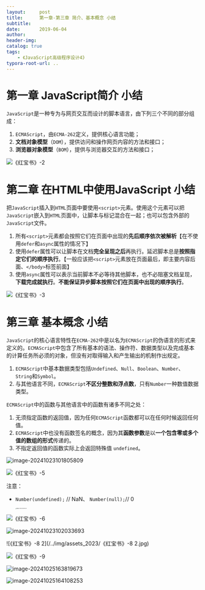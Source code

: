 ```yaml
---
layout:     post
title:      第一章-第三章 简介、基本概念 小结
subtitle:  
date:       2019-06-04
author:     
header-img: 
catalog: true
tags:
    - 《JavaScript高级程序设计4》
typora-root-url: ..
---
```




# 第一章  JavaScript简介 小结

​    `JavaScript`是一种专为与网页交互而设计的脚本语言，由下列三个不同的部分组成：

1. `ECMAScript`，由`ECMA-262`定义，提供核心语言功能；
2. **文档对象模型**（`DOM`），提供访问和操作网页内容的方法和接口；
3. **浏览器对象模型**（`BOM`），提供与浏览器交互的方法和接口；

![《红宝书》-2](/../img/assets_2023/《红宝书》-2.jpg)

# 第二章 在HTML中使用JavaScript 小结

​    把`JavaScript`插入到`HTML`页面中要使用`<script>`元素。使用这个元素可以把`JavaScript`嵌入到`HTML`页面中，让脚本与标记混合在一起；也可以包含外部的`JavaScript`文件。

1. 所有`<script>`元素都会按照它们在页面中出现的**先后顺序依次被解析**【在不使用`defer`和`async`属性的情况下】
2. 使用`defer`属性可以让脚本在文档**完全呈现之后**再执行。延迟脚本总是**按照指定它们的顺序执行**。【一般应该把`<script>`元素放在页面最后，即主要内容后面、`</body>`标签前面】
3. 使用`async`属性可以表示当前脚本不必等待其他脚本，也不必阻塞文档呈现，**下载完成就执行**。**不能保证异步脚本按照它们在页面中出现的顺序执行**。

![《红宝书》-3](/../img/assets_2023/《红宝书》-3.jpg)



# 第三章 基本概念 小结

​    `JavaScript`的核心语言特性在`ECMA-262`中是以名为`ECMAScript`的伪语言的形式来定义的。`ECMAScript`中包含了所有基本的语法、操作符、数据类型以及完成基本的计算任务所必须的对象，但没有对取得输入和产生输出的机制作出规定。

1. `ECMAScript`中基本数据类型包括`Undefined`、`Null`、`Boolean`、`Number`、`String`和`Symbol`。
2. 与其他语言不同，`ECMAScript`**不区分整数和浮点数**，只有`Number`一种数值数据类型。



`ECMAScript`中的函数与其他语言中的函数有诸多不同之处：

1. 无须指定函数的返回值，因为任何`ECMAScript`函数都可以在任何时候返回任何值。
2. `ECMAScript`中也没有函数签名的概念，因为其**函数参数**是以**一个包含零或多个值的数组的形式**传递的。
3. 不指定返回值的函数实际上会返回特殊值 `undefined`。



![image-20241023101805809](/../img/assets_2023/image-20241023101805809.png)

![《红宝书》-5](/../img/assets_2023/《红宝书》-5.jpg)

注意：

- `Number(undefined);` // NaN、 `Number(null);`// 0

    <img src="/../img/assets_2023/image-20241025131214501.png" alt="image-20241025131214501" style="zoom:15%;" />

![《红宝书》-6](/../img/assets_2023/《红宝书》-6.jpg)

![image-20241023102033693](/../img/assets_2023/image-20241023102033693.png)

![《红宝书》-8 2](/../img/assets_2023/《红宝书》-8 2.jpg)

![《红宝书》-9](/../img/assets_2023/《红宝书》-9.jpg)

![image-20241025163819673](/../img/assets_2023/image-20241025163819673.png)

![image-20241025164108253](/../img/assets_2023/image-20241025164108253.png)